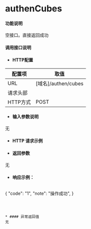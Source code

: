 # authenCubes

#### 功能说明
空接口。直接返回成功


#### 调用接口说明

* #### HTTP配置

| 配置项 | 取值 |
| --- | --- |
| URL | \[域名\]/authen/cubes|
| 请求头部 |  |
| HTTP方式 | POST |

* #### 输入参数说明

无


* #### HTTP 请求示例

* #### 返回参数

无


* #### 响应示例：

  ```json
{
    "code": "1",
    "note": "操作成功",
}
```



* #### 异常返回值
无








